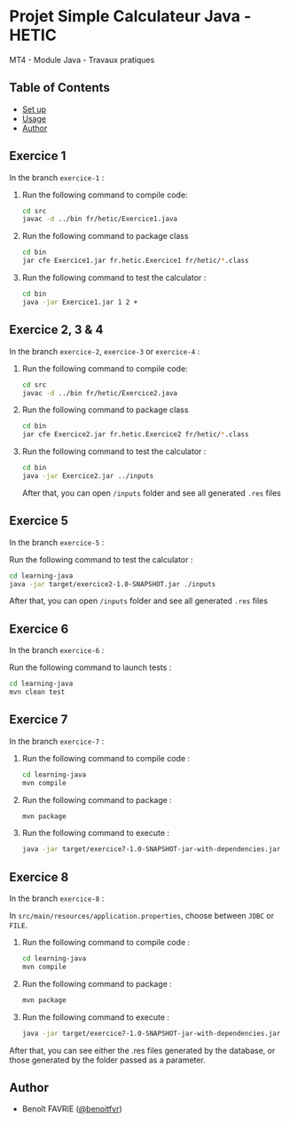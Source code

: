 # Projet Simple Calculateur Java - HETIC

MT4 - Module Java - Travaux pratiques

## Table of Contents

- [Set up](#setup)
- [Usage](#usage)
- [Author](#author)

## Exercice 1

In the branch `exercice-1` :

1. Run the following command to compile code:

   ```bash
   cd src
   javac -d ../bin fr/hetic/Exercice1.java
   ```

2. Run the following command to package class

   ```bash
   cd bin
   jar cfe Exercice1.jar fr.hetic.Exercice1 fr/hetic/*.class
   ```

3. Run the following command to test the calculator :

   ```bash
   cd bin
   java -jar Exercice1.jar 1 2 +
   ```

## Exercice 2, 3 & 4

In the branch `exercice-2`, `exercice-3` or `exercice-4` :

1. Run the following command to compile code:

   ```bash
   cd src
   javac -d ../bin fr/hetic/Exercice2.java
   ```

2. Run the following command to package class

   ```bash
   cd bin
   jar cfe Exercice2.jar fr.hetic.Exercice2 fr/hetic/*.class
   ```

3. Run the following command to test the calculator :

   ```bash
   cd bin
   java -jar Exercice2.jar ../inputs
   ```

   After that, you can open `/inputs` folder and see all generated `.res` files

## Exercice 5

In the branch `exercice-5` :

Run the following command to test the calculator :

```bash
cd learning-java
java -jar target/exercice2-1.0-SNAPSHOT.jar ./inputs
```

After that, you can open `/inputs` folder and see all generated `.res` files

## Exercice 6

In the branch `exercice-6` :

Run the following command to launch tests :

```bash
cd learning-java
mvn clean test
```

## Exercice 7

In the branch `exercice-7` :

1. Run the following command to compile code :

   ```bash
   cd learning-java
   mvn compile
   ```

2. Run the following command to package :

   ```bash
   mvn package
   ```

3. Run the following command to execute :
   ```bash
   java -jar target/exercice7-1.0-SNAPSHOT-jar-with-dependencies.jar
   ```

## Exercice 8

In the branch `exercice-8` :

In `src/main/resources/application.properties`, choose between `JDBC` or `FILE`.

1. Run the following command to compile code :

   ```bash
   cd learning-java
   mvn compile
   ```

2. Run the following command to package :

   ```bash
   mvn package
   ```

3. Run the following command to execute :
   ```bash
   java -jar target/exercice7-1.0-SNAPSHOT-jar-with-dependencies.jar
   ```

After that, you can see either the .res files generated by the database, or those generated by the folder passed as a parameter.

## Author

- Benoît FAVRIE ([@benoitfvr](https://github.com/benoitfvr))<br />
